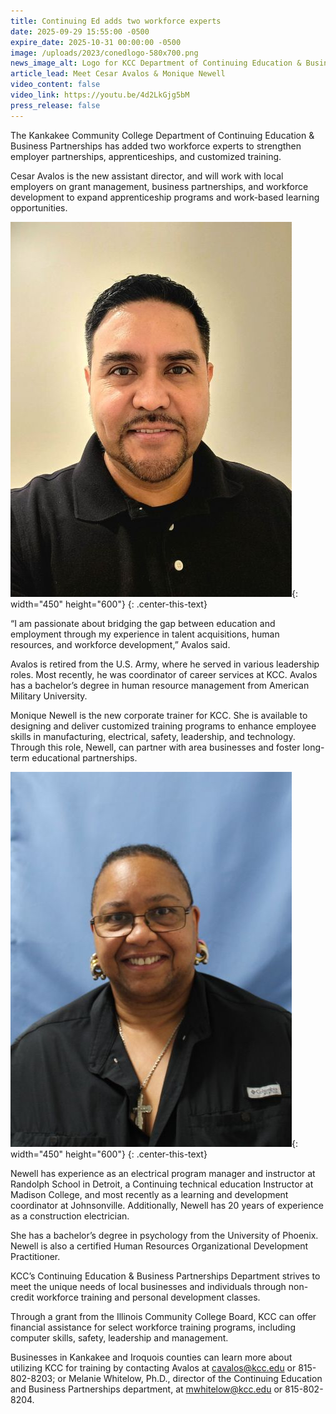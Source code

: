 ```yaml
---
title: Continuing Ed adds two workforce experts
date: 2025-09-29 15:55:00 -0500
expire_date: 2025-10-31 00:00:00 -0500
image: /uploads/2023/conedlogo-580x700.png
news_image_alt: Logo for KCC Department of Continuing Education & Business Partnerships
article_lead: Meet Cesar Avalos & Monique Newell
video_content: false
video_link: https://youtu.be/4d2LkGjg5bM
press_release: false
---
```

The Kankakee Community College Department of Continuing Education & Business Partnerships has added two workforce experts to strengthen employer partnerships, apprenticeships, and customized training.

Cesar Avalos is the new assistant director, and will work with local employers on grant management, business partnerships, and workforce development to expand apprenticeship programs and work-based learning opportunities.

![Cesar Avalos, assistant director of Continuing Education &amp; Business Partnerships at KCC](/uploads/2023/cesaravalos-450x600.jpg "Cesar Avalos, assistant director of Continuing Education &amp; Business Partnerships at KCC"){: width="450" height="600"}
{: .center-this-text}

“I am passionate about bridging the gap between education and employment through my experience in talent acquisitions, human resources, and workforce development,” Avalos said.

Avalos is retired from the U.S. Army, where he served in various leadership roles. Most recently, he was coordinator of career services at KCC. Avalos has a bachelor’s degree in human resource management from American Military University.

Monique Newell is the new corporate trainer for KCC. She is available to designing and deliver customized training programs to enhance employee skills in manufacturing, electrical, safety, leadership, and technology. Through this role, Newell, can partner with area businesses and foster long-term educational partnerships.

![Monique Newell, new corporate trainer for KCC](/uploads/2023/moniquenewell-450x600.jpg "Monique Newell, new corporate trainer for KCC"){: width="450" height="600"}
{: .center-this-text}

Newell has experience as an electrical program manager and instructor at Randolph School in Detroit, a Continuing technical education Instructor at Madison College, and most recently as a learning and development coordinator at Johnsonville. Additionally, Newell has 20 years of experience as a construction electrician.

She has a bachelor’s degree in psychology from the University of Phoenix. Newell is also a certified Human Resources Organizational Development Practitioner.

KCC’s Continuing Education & Business Partnerships Department strives to meet the unique needs of local businesses and individuals through non-credit workforce training and personal development classes.

Through a grant from the Illinois Community College Board, KCC can offer financial assistance for select workforce training programs, including computer skills, safety, leadership and management.

Businesses in Kankakee and Iroquois counties can learn more about utilizing KCC for training by contacting Avalos at [cavalos@kcc.edu](mailto:cavalos@kcc.edu) or 815-802-8203; or Melanie Whitelow, Ph.D., director of the Continuing Education and Business Partnerships department, at [mwhitelow@kcc.edu](mailto:mwhitelow@kcc.edu) or 815-802-8204.